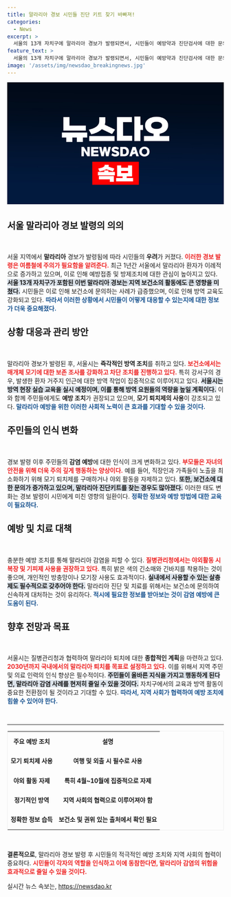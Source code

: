 ```yaml
---
title: 말라리아 경보 시민들 진단 키트 찾기 바빠져!
categories:
  - News
excerpt: >
  서울의 13개 자치구에 말라리아 경보가 발령되면서, 시민들이 예방약과 진단검사에 대한 문의가 폭주하고 있다. 감염 우려에 따른 대책 마련이 급급해지는 가운데, 지자체는 방역 교육을 실시하며 대응에 나섰다. 이 사태의 심각성을 놓치지 마세요!
feature_text: >
  서울의 13개 자치구에 말라리아 경보가 발령되면서, 시민들이 예방약과 진단검사에 대한 문의가 폭주하고 있다. 감염 우려에 따른 대책 마련이 급급해지는 가운데, 지자체는 방역 교육을 실시하며 대응에 나섰다. 이 사태의 심각성을 놓치지 마세요!
image: '/assets/img/newsdao_breakingnews.jpg'
---
```


<p><img src="/assets/img/newsdao_breakingnews.jpg" alt="implanttips 속보" /></p>

<h2 data-ke-size="size26">서울 말라리아 경보 발령의 의의</h2>

<p data-ke-size="size16">&nbsp;</p>

<p>서울 지역에서 <strong>말라리아</strong> 경보가 발령됨에 따라 시민들의 <strong>우려</strong>가 커졌다. <b><span style="color: #ee2323;">이러한 경보 발령은 여름철에 주의가 필요함을 알려준다.</span></b> 최근 1년간 서울에서 말라리아 환자가 이례적으로 증가하고 있으며, 이로 인해 예방접종 및 방제조치에 대한 관심이 높아지고 있다. <b><span style="background-color: #21538527;">서울 13개 자치구가 포함된 이번 <strong>말라리아 경보</strong>는 지역 보건소의 활동에도 큰 영향을 미쳤다.</span></b> 시민들은 이로 인해 보건소에 문의하는 사례가 급증했으며, 이로 인해 방역 교육도 강화되고 있다. <b><span style="color: #1a5490;">따라서 이러한 상황에서 시민들이 어떻게 대응할 수 있는지에 대한 정보가 더욱 중요해졌다.</span></b></p>

<h2 data-ke-size="size26">상황 대응과 관리 방안</h2>

<p data-ke-size="size16">&nbsp;</p>

<p>말라리아 경보가 발령된 후, 서울시는 <strong>즉각적인 방역 조치</strong>를 취하고 있다. <b><span style="color: #ee2323;">보건소에서는 매개체 모기에 대한 보존 조사를 강화하고 차단 조치를 진행하고 있다.</span></b> 특히 강서구의 경우, 발생한 환자 거주지 인근에 대한 방역 작업이 집중적으로 이루어지고 있다. <b><span style="background-color: #21538527;">서울시는 방역 현장 실습 교육을 실시 예정이며, 이를 통해 방역 요원들의 역량을 높일 계획이다.</span></b> 이와 함께 주민들에게도 <strong>예방 조치</strong>가 권장되고 있으며, <strong>모기 퇴치제의 사용</strong>이 강조되고 있다. <b><span style="color: #1a5490;">말라리아 예방을 위한 이러한 사회적 노력이 큰 효과를 기대할 수 있을 것이다.</span></b></p>

<h2 data-ke-size="size26">주민들의 인식 변화</h2>

<p data-ke-size="size16">&nbsp;</p>

<p>경보 발령 이후 주민들의 <strong>감염 예방</strong>에 대한 인식이 크게 변화하고 있다. <b><span style="color: #ee2323;">부모들은 자녀의 안전을 위해 더욱 주의 깊게 행동하는 양상이다.</span></b> 예를 들어, 직장인과 가족들이 노출을 최소화하기 위해 모기 퇴치제를 구매하거나 야외 활동을 자제하고 있다. <b><span style="background-color: #21538527;">또한, 보건소에 대한 문의가 증가하고 있으며, 말라리아 진단키트를 찾는 경우도 많아졌다.</span></b> 이러한 태도 변화는 경보 발령이 시민에게 미친 영향의 일환이다. <b><span style="color: #1a5490;">정확한 정보와 예방 방법에 대한 교육이 필요하다.</span></b></p>

<h2 data-ke-size="size26">예방 및 치료 대책</h2>

<p data-ke-size="size16">&nbsp;</p>

<p>충분한 예방 조치를 통해 말라리아 감염을 피할 수 있다. <b><span style="color: #ee2323;">질병관리청에서는 야외활동 시 복장 및 기피제 사용을 권장하고 있다.</span></b> 특히 밝은 색의 긴소매와 긴바지를 착용하는 것이 좋으며, 개인적인 방충망이나 모기장 사용도 효과적이다. <b><span style="background-color: #21538527;">실내에서 사용할 수 있는 살충제도 필수적으로 갖추어야 한다.</span></b> 말라리아 진단 및 치료를 위해서는 보건소에 문의하여 신속하게 대처하는 것이 유리하다. <b><span style="color: #1a5490;">적시에 필요한 정보를 받아보는 것이 감염 예방에 큰 도움이 된다.</span></b></p>

<h2 data-ke-size="size26">향후 전망과 목표</h2>

<p data-ke-size="size16">&nbsp;</p>

<p>서울시는 질병관리청과 협력하여 말라리아 퇴치에 대한 <strong>종합적인 계획</strong>을 마련하고 있다. <b><span style="color: #ee2323;">2030년까지 국내에서의 말라리아 퇴치를 목표로 설정하고 있다.</span></b> 이를 위해서 지역 주민 및 의료 인력의 인식 향상은 필수적이다. <b><span style="background-color: #21538527;">주민들이 올바른 지식을 가지고 행동하게 된다면, 말라리아 감염 사례를 현저히 줄일 수 있을 것이다.</span></b> 자치구에서의 교육과 방역 활동이 중요한 전환점이 될 것이라고 기대할 수 있다. <b><span style="color: #1a5490;">따라서, 지역 사회가 협력하여 예방 조치에 힘쓸 수 있어야 한다.</span></b></p>

<p data-ke-size="size16">&nbsp;</p>

<hr>

<table style="width: 100%; border: 1px solid #eee; border-collapse: collapse;">
    <tr>
        <td style="text-align: center; height: 40px;"><b>주요 예방 조치</b></td>
        <td style="text-align: center; height: 40px;"><b>설명</b></td>
    </tr>
    <tr>
        <td style="text-align: center; height: 40px;"><b>모기 퇴치제 사용</b></td>
        <td style="text-align: center; height: 40px;"><b>여행 및 외출 시 필수로 사용</b></td>
    </tr>
    <tr>
        <td style="text-align: center; height: 40px;"><b>야외 활동 자제</b></td>
        <td style="text-align: center; height: 40px;"><b>특히 4월~10월에 집중적으로 자제</b></td>
    </tr>
    <tr>
        <td style="text-align: center; height: 40px;"><b>정기적인 방역</b></td>
        <td style="text-align: center; height: 40px;"><b>지역 사회의 협력으로 이루어져야 함</b></td>
    </tr>
    <tr>
        <td style="text-align: center; height: 40px;"><b>정확한 정보 습득</b></td>
        <td style="text-align: center; height: 40px;"><b>보건소 및 권위 있는 출처에서 확인 필요</b></td>
    </tr>
</table>

<p data-ke-size="size16">&nbsp;</p>

<p><strong>결론적으로</strong>, 말라리아 경보 발령 후 시민들의 적극적인 예방 조치와 지역 사회의 협력이 중요하다. <b><span style="color: #ee2323;">시민들이 각자의 역할을 인식하고 이에 동참한다면, 말라리아 감염의 위험을 효과적으로 줄일 수 있을 것이다.</span></b></p>
실시간 뉴스 속보는, <a href="https://newsdao.kr" rel="dofollow">https://newsdao.kr</a>


